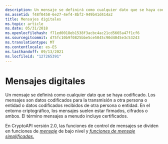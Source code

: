 ```yaml
---
description: Un mensaje se definirá como cualquier dato que se haya codificado.
ms.assetid: f48f0458-6e27-4ef4-8bf2-949b41d414a2
title: Mensajes digitales
ms.topic: article
ms.date: 05/31/2018
ms.openlocfilehash: f71ed0018eb1538f3acbc4ac21cd5665a47f1cf6
ms.sourcegitcommit: d75fc10b9f0825bbe5ce5045c90d4045e3c53243
ms.translationtype: MT
ms.contentlocale: es-ES
ms.lasthandoff: 09/13/2021
ms.locfileid: "127265391"
---
```

# <a name="digital-messages"></a>Mensajes digitales

Un mensaje se definirá como cualquier dato que se haya codificado. Los mensajes son datos codificados para la transmisión a otra persona o entidad o datos codificados recibidos de otra persona o entidad. En el entorno criptográfico, los mensajes suelen estar firmados, cifrados o ambos. El término mensajes a menudo incluye certificados.

En CryptoAPI versión 2.0, las funciones de control de mensajes se dividen en funciones de [*mensaje*](../secgloss/l-gly.md) de bajo nivel y [*funciones de mensaje simplificadas.*](../secgloss/s-gly.md)

 

 
